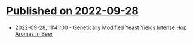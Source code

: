 # [Published on 2022-09-28](index.md)

* [2022-09-28, 11:41:00](https://soylentnews.org/article.pl?sid=22/09/27/1854241&from=rss) - [Genetically Modified Yeast Yields Intense Hop Aromas in Beer](https://soylentnews.org/article.pl?sid=22/09/27/1854241&from=rss)
